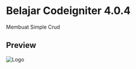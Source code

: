 
# Belajar Codeigniter 4.0.4

Membuat Simple Crud


## Preview
![Logo](https://c.top4top.io/p_3375stp871.png)

